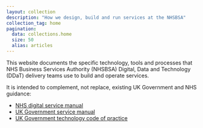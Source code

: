 ```yaml
---
layout: collection
description: "How we design, build and run services at the NHSBSA"
collection_tag: home
pagination:
  data: collections.home
  size: 50
  alias: articles
---
```

This website documents the specific technology, tools and processes that NHS Business Services Authority (NHSBSA) Digital, Data and Technology (DDaT) delivery teams use to build and operate services.

It is intended to complement, not replace, existing UK Government and NHS guidance:

* [NHS digital service manual](https://service-manual.nhs.uk/)
* [UK Government service manual](https://www.gov.uk/service-manual)
* [UK Government technology code of practice](https://www.gov.uk/guidance/the-technology-code-of-practice)
